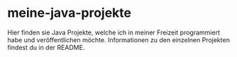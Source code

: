 # meine-java-projekte
Hier finden sie Java Projekte, welche ich in meiner Freizeit programmiert habe und veröffentlichen möchte. Informationen zu den einzelnen Projekten findest du in der README.
